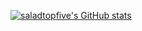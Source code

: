 
[![saladtopfive's GitHub stats](https://github-readme-stats.vercel.app/api?username=saladtopfive)](https://github.com/saladtopfive/github-readme-stats)
